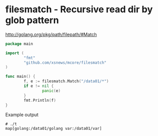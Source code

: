 # filesmatch - Recursive read dir by glob pattern
http://golang.org/pkg/path/filepath/#Match

```go
package main

import (
        "fmt"
        "github.com/xsnews/mcore/filesmatch"
)

func main() {
        f, e := filesmatch.Match("/data01/*")
        if e != nil {
                panic(e)
        }
        fmt.Println(f)
}
```

Example output
```
# ./t
map[golang:/data01/golang var:/data01/var]

```
